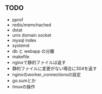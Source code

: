 ## TODO
- pprof
- redis/memchached
- dstat
- unix domain socket
- mysql index
- systemd
- db と webapp の分離
- makefile
- nginxで静的ファイルは返す
- 静的ファイルに変更がない場合に304を返す
- nginxのworker_connectionsの設定
- go.sumとか
- tmuxの操作